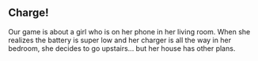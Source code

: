 ## Charge!
Our game is about a girl who is on her phone in her living room. When she realizes the battery is super low and her charger is all the way in her bedroom, she decides to go upstairs... but her house has other plans.

